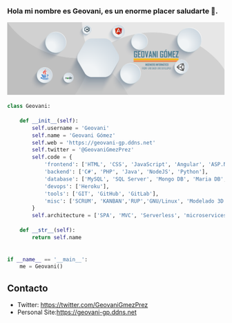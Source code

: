 ### Hola mi nombre es Geovani, es un enorme placer saludarte 👋.
![](https://github.com/Geovani-GP/Geovani-GP/blob/master/Banner%20Geovani-01.png)

```python
class Geovani:

    def __init__(self):
        self.username = 'Geovani'
        self.name = 'Geovani Gómez'
        self.web = 'https://geovani-gp.ddns.net'
        self.twitter = '@GeovaniGmezPrez'
        self.code = {
            'frontend': ['HTML', 'CSS', 'JavaScript', 'Angular', 'ASP.NET', 'Boostrap', 'JSP', 'Django'],
            'backend': ['C#', 'PHP', 'Java', 'NodeJS', 'Python'],
            'database': ['MySQL', 'SQL Server', 'Mongo DB', 'Maria DB', 'Oracle', 'Firebase'],
            'devops': ['Heroku'],
            'tools': ['GIT', 'GitHub', 'GitLab'],
            'misc': ['SCRUM', 'KANBAN','RUP','GNU/Linux', 'Modelado 3D', 'Diseño de UI']
        }
        self.architecture = ['SPA', 'MVC', 'Serverless', 'microservices']

    def __str__(self):
        return self.name


if __name__ == '__main__':
    me = Geovani()


```
## Contacto

- Twitter: https://twitter.com/GeovaniGmezPrez
- Personal Site:https://geovani-gp.ddns.net
<!--
## Latest Posts (Spanish)

{% for post in latest_post %}
- [{{post.title}}]({{post.link}})
{%  endfor %}



**Geovani-GP/Geovani-GP** is a ✨ _special_ ✨ repository because its `README.md` (this file) appears on your GitHub profile.

Here are some ideas to get you started:

- 🔭 I’m currently working on ...
- 🌱 I’m currently learning ...
- 👯 I’m looking to collaborate on ...
- 🤔 I’m looking for help with ...
- 💬 Ask me about ...
- 📫 How to reach me: ...
- 😄 Pronouns: ...
- ⚡ Fun fact: ...
-->

